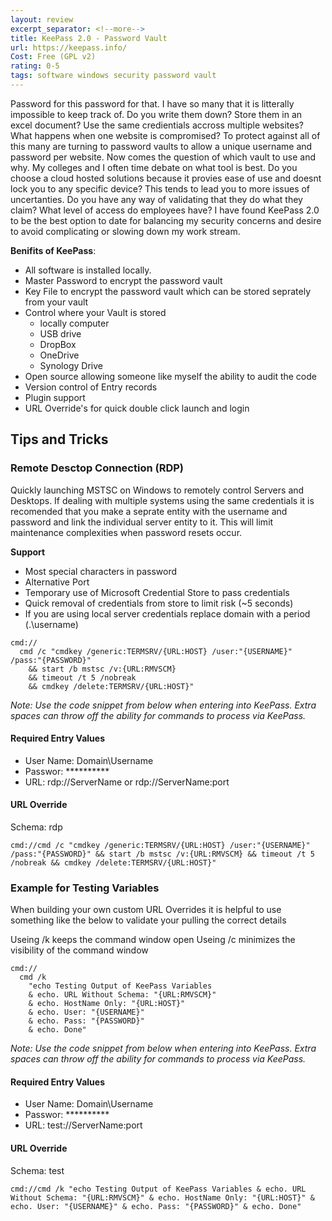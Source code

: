 ```yaml
---
layout: review
excerpt_separator: <!--more-->
title: KeePass 2.0 - Password Vault
url: https://keepass.info/
Cost: Free (GPL v2)
rating: 0-5
tags: software windows security password vault 
---
```

Password for this password for that. I have so many that it is litterally impossible to keep track of. Do you write them down? Store them in an excel document? Use the same credientials accross multiple websites? What happens when one website is compromised? To protect against all of this many are turning to password vaults to allow a unique username and password per website. Now comes the question of which vault to use and why. My colleges and I often time debate on what tool is best. Do you choose a cloud hosted solutions because it provies ease of use and doesnt lock you to any specific device? This tends to lead you to more issues of uncertanties. Do you have any way of validating that they do what they claim? What level of access do employees have? I have found KeePass 2.0 to be the best option to date for balancing my security concerns and desire to avoid complicating or slowing down my work stream.

<!--more-->
**Benifits of KeePass**: 
 - All software is installed locally.
 - Master Password to encrypt the password vault
 - Key File to encrypt the password vault which can be stored seprately from your vault
 - Control where your Vault is stored
   - locally computer
   - USB drive
   - DropBox
   - OneDrive
   - Synology Drive
 - Open source allowing someone like myself the ability to audit the code
 - Version control of Entry records
 - Plugin support
 - URL Override's for quick double click launch and login

## Tips and Tricks
### Remote Desctop Connection (RDP)
Quickly launching MSTSC on Windows to remotely control Servers and Desktops. If dealing with multiple systems using the same credentials it is recomended that you make a seprate entity with the username and password and link the individual server entity to it. This will limit maintenance complexities when password resets occur.

**Support**
 - Most special characters in password
 - Alternative Port
 - Temporary use of Microsoft Credential Store to pass credentials
 - Quick removal of credentials from store to limit risk (~5 seconds)
 - If you are using local server credentials replace domain with a period (.\username)
 
```batch
cmd://
  cmd /c "cmdkey /generic:TERMSRV/{URL:HOST} /user:"{USERNAME}" /pass:"{PASSWORD}" 
    && start /b mstsc /v:{URL:RMVSCM} 
    && timeout /t 5 /nobreak 
    && cmdkey /delete:TERMSRV/{URL:HOST}"
```
*Note: Use the code snippet from below when entering into KeePass. Extra spaces can throw off the ability for commands to process via KeePass.*
#### Required Entry Values
 - User Name: Domain\Username
 - Passwor: **********
 - URL: rdp://ServerName or rdp://ServerName:port

#### URL Override
Schema: rdp
```batch
cmd://cmd /c "cmdkey /generic:TERMSRV/{URL:HOST} /user:"{USERNAME}" /pass:"{PASSWORD}" && start /b mstsc /v:{URL:RMVSCM} && timeout /t 5 /nobreak && cmdkey /delete:TERMSRV/{URL:HOST}"
```
### Example for Testing Variables
When building your own custom URL Overrides it is helpful to use something like the below to validate your pulling the correct details

Useing /k keeps the command window open
Useing /c minimizes the visibility of the command window

```batch
cmd:// 
  cmd /k 
    "echo Testing Output of KeePass Variables 
    & echo. URL Without Schema: "{URL:RMVSCM}" 
    & echo. HostName Only: "{URL:HOST}" 
    & echo. User: "{USERNAME}" 
    & echo. Pass: "{PASSWORD}" 
    & echo. Done"
```
*Note: Use the code snippet from below when entering into KeePass. Extra spaces can throw off the ability for commands to process via KeePass.*
#### Required Entry Values
 - User Name: Domain\Username
 - Passwor: **********
 - URL: test://ServerName:port

#### URL Override
Schema: test
```batch
cmd://cmd /k "echo Testing Output of KeePass Variables & echo. URL Without Schema: "{URL:RMVSCM}" & echo. HostName Only: "{URL:HOST}" & echo. User: "{USERNAME}" & echo. Pass: "{PASSWORD}" & echo. Done"
```

